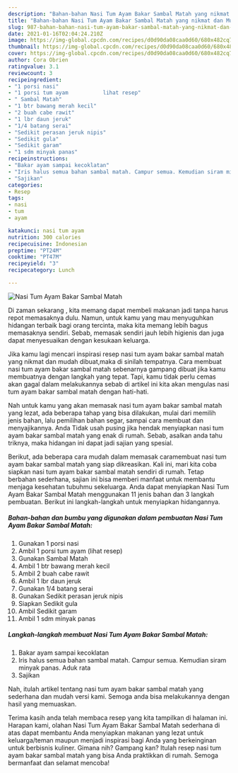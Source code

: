 ```yaml
---
description: "Bahan-bahan Nasi Tum Ayam Bakar Sambal Matah yang nikmat dan Mudah Dibuat"
title: "Bahan-bahan Nasi Tum Ayam Bakar Sambal Matah yang nikmat dan Mudah Dibuat"
slug: 987-bahan-bahan-nasi-tum-ayam-bakar-sambal-matah-yang-nikmat-dan-mudah-dibuat
date: 2021-01-16T02:04:24.210Z
image: https://img-global.cpcdn.com/recipes/d0d90da08caa0d60/680x482cq70/nasi-tum-ayam-bakar-sambal-matah-foto-resep-utama.jpg
thumbnail: https://img-global.cpcdn.com/recipes/d0d90da08caa0d60/680x482cq70/nasi-tum-ayam-bakar-sambal-matah-foto-resep-utama.jpg
cover: https://img-global.cpcdn.com/recipes/d0d90da08caa0d60/680x482cq70/nasi-tum-ayam-bakar-sambal-matah-foto-resep-utama.jpg
author: Cora Obrien
ratingvalue: 3.1
reviewcount: 3
recipeingredient:
- "1 porsi nasi"
- "1 porsi tum ayam           lihat resep"
- " Sambal Matah"
- "1 btr bawang merah kecil"
- "2 buah cabe rawit"
- "1 lbr daun jeruk"
- "1/4 batang serai"
- "Sedikit perasan jeruk nipis"
- "Sedikit gula"
- "Sedikit garam"
- "1 sdm minyak panas"
recipeinstructions:
- "Bakar ayam sampai kecoklatan"
- "Iris halus semua bahan sambal matah. Campur semua. Kemudian siram minyak panas. Aduk rata"
- "Sajikan"
categories:
- Resep
tags:
- nasi
- tum
- ayam

katakunci: nasi tum ayam 
nutrition: 300 calories
recipecuisine: Indonesian
preptime: "PT24M"
cooktime: "PT47M"
recipeyield: "3"
recipecategory: Lunch

---
```



![Nasi Tum Ayam Bakar Sambal Matah](https://img-global.cpcdn.com/recipes/d0d90da08caa0d60/680x482cq70/nasi-tum-ayam-bakar-sambal-matah-foto-resep-utama.jpg)

Di zaman  sekarang , kita memang dapat membeli makanan jadi tanpa harus repot memasaknya dulu. Namun, untuk kamu yang mau menyuguhkan hidangan terbaik bagi orang tercinta, maka kita memang lebih bagus memasaknya sendiri. Sebab, memasak sendiri jauh lebih higienis dan juga dapat menyesuaikan dengan kesukaan keluarga.

Jika kamu lagi mencari inspirasi resep nasi tum ayam bakar sambal matah yang nikmat dan mudah dibuat,maka di sinilah tempatnya. Cara membuat nasi tum ayam bakar sambal matah  sebenarnya gampang dibuat jika kamu membuatnya dengan langkah yang tepat. Tapi, kamu tidak perlu cemas akan gagal dalam melakukannya 
sebab di artikel ini kita akan mengulas nasi tum ayam bakar sambal matah dengan hati-hati.  



Nah untuk kamu yang akan memasak nasi tum ayam bakar sambal matah yang lezat, ada beberapa tahap yang bisa dilakukan, mulai dari memilih jenis bahan, lalu pemilihan bahan segar, sampai cara membuat dan menyajikannya. Anda Tidak usah pusing jika hendak menyiapkan nasi tum ayam bakar sambal matah yang enak di rumah. Sebab, asalkan anda  tahu triknya, maka hidangan ini dapat jadi sajian yang spesial.

Berikut, ada beberapa cara mudah dalam memasak caramembuat nasi tum ayam bakar sambal matah yang siap dikreasikan. Kali ini, mari kita coba siapkan nasi tum ayam bakar sambal matah sendiri di rumah. Tetap berbahan sederhana, sajian ini bisa memberi manfaat untuk membantu menjaga kesehatan tubuhmu sekeluarga. Anda dapat menyiapkan Nasi Tum Ayam Bakar Sambal Matah menggunakan 11 jenis bahan dan 3 langkah pembuatan. Berikut ini langkah-langkah untuk menyiapkan hidangannya.

<!--inarticleads1-->

##### Bahan-bahan dan bumbu yang digunakan dalam pembuatan Nasi Tum Ayam Bakar Sambal Matah:

1. Gunakan 1 porsi nasi
1. Ambil 1 porsi tum ayam           (lihat resep)
1. Gunakan  Sambal Matah
1. Ambil 1 btr bawang merah kecil
1. Ambil 2 buah cabe rawit
1. Ambil 1 lbr daun jeruk
1. Gunakan 1/4 batang serai
1. Gunakan Sedikit perasan jeruk nipis
1. Siapkan Sedikit gula
1. Ambil Sedikit garam
1. Ambil 1 sdm minyak panas




<!--inarticleads2-->

##### Langkah-langkah membuat Nasi Tum Ayam Bakar Sambal Matah:

1. Bakar ayam sampai kecoklatan
1. Iris halus semua bahan sambal matah. Campur semua. Kemudian siram minyak panas. Aduk rata
1. Sajikan




Nah, itulah artikel tentang  nasi tum ayam bakar sambal matah  yang sederhana dan mudah versi kami. Semoga anda bisa melakukannya dengan hasil yang memuaskan. 

Terima kasih anda telah membaca resep yang kita tampilkan di halaman ini. Harapan kami, olahan  Nasi Tum Ayam Bakar Sambal Matah sederhana di atas dapat membantu Anda menyiapkan makanan yang lezat untuk keluarga/teman maupun menjadi inspirasi bagi Anda yang berkeinginan untuk berbisnis kuliner. Gimana nih? Gampang kan? Itulah resep nasi tum ayam bakar sambal matah yang bisa Anda praktikkan di rumah. Semoga bermanfaat dan selamat mencoba!

